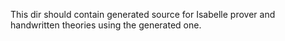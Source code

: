 This dir should contain generated source for Isabelle prover and handwritten theories using the generated one.
